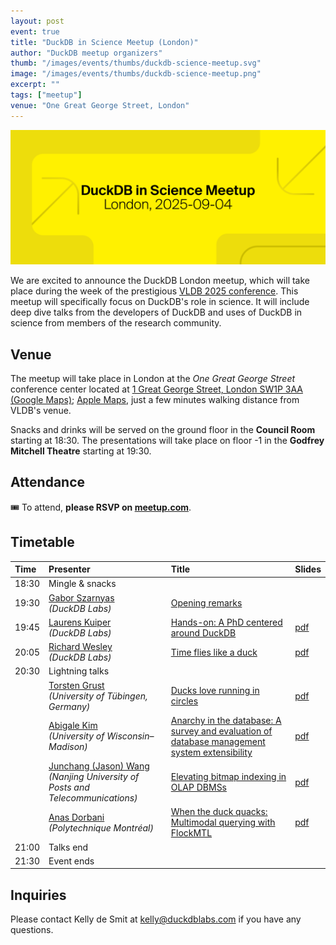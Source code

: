 ```yaml
---
layout: post
event: true
title: "DuckDB in Science Meetup (London)"
author: "DuckDB meetup organizers"
thumb: "/images/events/thumbs/duckdb-science-meetup.svg"
image: "/images/events/thumbs/duckdb-science-meetup.png"
excerpt: ""
tags: ["meetup"]
venue: "One Great George Street, London"
---
```


<img src="/images/events/thumbs/duckdb-science-meetup.svg"
     alt="DuckDB in Science Meetup Splashscreen"
     width="680"
     />

We are excited to announce the DuckDB London meetup, which will take place during the week of the prestigious [VLDB 2025 conference](https://vldb.org/2025/). This meetup will specifically focus on DuckDB's role in science. It will include deep dive talks from the developers of DuckDB and uses of DuckDB in science from members of the research community.

## Venue

The meetup will take place in London at the _One Great George Street_ conference center located at [1 Great George Street, London SW1P 3AA (Google Maps)](https://maps.app.goo.gl/DWVGea9utbWp7GRw6); [Apple Maps](https://maps.apple.com/place?address=1%20Great%20George%20Street,%20London,%20SW1P%203AA,%20England&coordinate=51.501103,-0.128750&name=1%20Great%20George%20Street&map=explore), just a few minutes walking distance from VLDB's venue.

Snacks and drinks will be served on the ground floor in the **Council Room** starting at 18:30.
The presentations will take place on floor -1 in the **Godfrey Mitchell Theatre** starting at 19:30.

## Attendance

🎟️ To attend, **please RSVP on [meetup.com](https://www.meetup.com/duckdb/events/310746763/)**.

## Timetable

| Time  | Presenter                                                                                                          | Title                                                                                                                        | Slides                                                                                                                 |
| :---- | :----------------------------------------------------------------------------------------------------------------- | :--------------------------------------------------------------------------------------------------------------------------- | ---------------------------------------------------------------------------------------------------------------------- |
| 18:30 | Mingle & snacks                                                                                                    |                                                                                                                              |                                                                                                                        |
| 19:30 | [Gabor Szarnyas](https://szarnyasg.org)<br>_(DuckDB Labs)_                                                         | [Opening remarks](https://youtu.be/xxCn7uhdDzw)                                                                              |                                                                                                                        |
| 19:45 | [Laurens Kuiper](https://www.linkedin.com/in/lnkuiper/)<br>_(DuckDB Labs)_                                         | [Hands-on: A PhD centered around DuckDB](https://youtu.be/qUrwHCfQIfQ)                                                       | [pdf](https://blobs.duckdb.org/events/duckdb-in-science-london-meetup/laurens-kuiper-a-phd-centered-around-duckdb.pdf) |
| 20:05 | [Richard Wesley](https://www.linkedin.com/in/riwesley/)<br>_(DuckDB Labs)_                                         | [Time flies like a duck](https://youtu.be/Y2XdSyGqI2Q)                                                                       | [pdf](https://blobs.duckdb.org/events/duckdb-in-science-london-meetup/richard-wesley-time-flies-like-a-duck.pdf)       |
| 20:30 | Lightning talks                                                                                                    |                                                                                                                              |                                                                                                                        |
|       | [Torsten Grust](https://db.cs.uni-tuebingen.de/grust)<br>_(University of Tübingen, Germany)_                       | [Ducks love running in circles](https://youtu.be/UJDgt5wiX88)                                                                | [pdf](https://blobs.duckdb.org/events/duckdb-in-science-london-meetup/torsten-grust-ducks-love-running-in-circles.pdf) |
|       | [Abigale Kim](https://www.linkedin.com/in/abigalekim/)<br>_(University of Wisconsin–Madison)_                      | [Anarchy in the database: A survey and evaluation of database management system extensibility](https://youtu.be/WTTiuXFytKQ) | [pdf](https://blobs.duckdb.org/events/duckdb-in-science-london-meetup/abigale-kim-anarchy-in-the-database.pdf)         |
|       | [Junchang (Jason) Wang](https://junchangwang.github.io/)<br>_(Nanjing University of Posts and Telecommunications)_ | [Elevating bitmap indexing in OLAP DBMSs](https://youtu.be/ioqTlCD_q6o)                                                      | [pdf](https://blobs.duckdb.org/events/duckdb-in-science-london-meetup/junchang-bitmap-indexing-cubit.pdf)              |
|       | [Anas Dorbani](https://www.linkedin.com/in/anasdorbani/)<br>_(Polytechnique Montréal)_                             | [When the duck quacks: Multimodal querying with FlockMTL](https://youtu.be/2qSZzydUT7g)                                      | [pdf](https://blobs.duckdb.org/events/duckdb-in-science-london-meetup/anas-dorbani-flockmtl.pdf)                       |
| 21:00 | Talks end                                                                                                          |                                                                                                                              |                                                                                                                        |
| 21:30 | Event ends                                                                                                         |                                                                                                                              |                                                                                                                        |

## Inquiries

Please contact Kelly de Smit at [kelly@duckdblabs.com](mailto:kelly@duckdblabs.com) if you have any questions.
